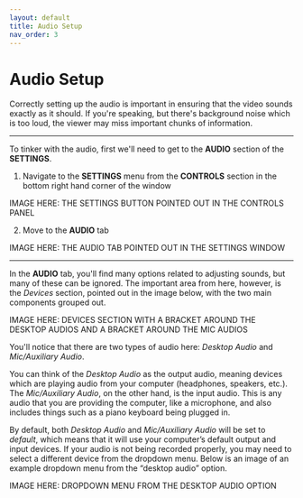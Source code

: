 ```yaml
---
layout: default
title: Audio Setup
nav_order: 3
---
```


# Audio Setup
Correctly setting up the audio is important in ensuring that the video sounds exactly as it should. If you're speaking, but there's background noise which is too loud, the viewer may miss important chunks of information.

---
To tinker with the audio, first we'll need to get to the **AUDIO** section of the **SETTINGS**.

1) Navigate to the **SETTINGS** menu from the **CONTROLS** section in the bottom right hand corner of the window

IMAGE HERE: THE SETTINGS BUTTON POINTED OUT IN THE CONTROLS PANEL

2) Move to the **AUDIO** tab

IMAGE HERE: THE AUDIO TAB POINTED OUT IN THE SETTINGS WINDOW

---
In the **AUDIO** tab, you'll find many options related to adjusting sounds, but many of these can be ignored. The important area from here, however, is the *Devices* section, pointed out in the image below, with the two main components grouped out.

IMAGE HERE: DEVICES SECTION WITH A BRACKET AROUND THE DESKTOP AUDIOS AND A BRACKET AROUND THE MIC AUDIOS

You'll notice that there are two types of audio here: *Desktop Audio* and *Mic/Auxiliary Audio*.

You can think of the *Desktop Audio* as the output audio, meaning devices which are playing audio from your computer (headphones, speakers, etc.). The *Mic/Auxiliary Audio*, on the other hand, is the input audio. This is any audio that you are providing the computer, like a microphone, and also includes things such as a piano keyboard being plugged in.

By default, both *Desktop Audio* and *Mic/Auxiliary Audio* will be set to *default*, which means that it will use your computer’s default output and input devices. If your audio is not being recorded properly, you may need to select a different device from the dropdown menu. Below is an image of an example dropdown menu from the “desktop audio” option.

IMAGE HERE: DROPDOWN MENU FROM THE DESKTOP AUDIO OPTION

